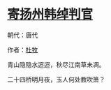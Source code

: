 # [寄扬州韩绰判官](http://so.gushiwen.org/view_27724.aspx)

朝代：唐代

作者：[杜牧](http://so.gushiwen.org/author_211.aspx)

青山隐隐水迢迢，秋尽江南草未凋。

二十四桥明月夜，玉人何处教吹箫？

